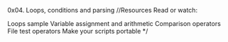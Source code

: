 0x04. Loops, conditions and parsing
//Resources
Read or watch:

Loops sample
Variable assignment and arithmetic
Comparison operators
File test operators
Make your scripts portable */
